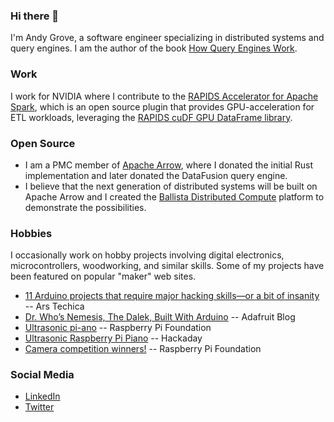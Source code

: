 ### Hi there 👋

I'm Andy Grove, a software engineer specializing in distributed systems and query engines. I am the author of the book [How Query Engines Work](https://leanpub.com/how-query-engines-work).

### Work

I work for NVIDIA where I contribute to the [RAPIDS Accelerator for Apache Spark](https://github.com/NVIDIA/spark-rapids), which is an open source plugin that provides GPU-acceleration for ETL workloads, leveraging the [RAPIDS cuDF GPU DataFrame library](https://github.com/rapidsai/cudf).

### Open Source

- I am a PMC member of [Apache Arrow](https://github.com/apache/arrow/), where I donated the initial Rust implementation and later donated the DataFusion query engine.
- I believe that the next generation of distributed systems will be built on Apache Arrow and I created the [Ballista Distributed Compute](https://github.com/ballista-compute/ballista) platform to demonstrate the possibilities.

### Hobbies

I occasionally work on hobby projects involving digital electronics, microcontrollers, woodworking, and similar skills. Some of my projects have been featured on popular "maker" web sites.

- [11 Arduino projects that require major hacking skills—or a bit of insanity](https://arstechnica.com/information-technology/2013/05/11-arduino-projects-that-require-major-hacking-skills-or-a-bit-of-insanity/) -- Ars Techica
- [Dr. Who’s Nemesis, The Dalek, Built With Arduino](https://blog.adafruit.com/2014/03/29/dr-whos-nemesis-the-dalek-built-with-arduino-arduinod14/) -- Adafruit Blog
- [Ultrasonic pi-ano](https://www.raspberrypi.org/blog/ultrasonic-piano/) -- Raspberry Pi Foundation
- [Ultrasonic Raspberry Pi Piano](https://hackaday.com/2017/04/22/ultrasonic-raspberry-pi-piano/) -- Hackaday
- [Camera competition winners!](https://www.raspberrypi.org/blog/camera-competition-winners/) -- Raspberry Pi Foundation

### Social Media

- [LinkedIn](https://www.linkedin.com/in/andygrove/)
- [Twitter](https://twitter.com/andygrove73)


